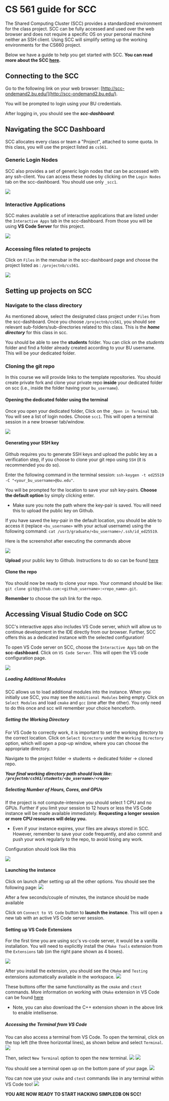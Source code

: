 # CS 561 guide for SCC

The Shared Computing Cluster (SCC) provides a standardized environment for the class project. SCC can be fully accessed and used over the
web browser and does not require a specific OS on your personal machine neither an SSH client. Using SCC will simplify setting up the
working environments for the CS660 project.

Below we have a guide to help you get started with SCC.
**You can read more about the SCC [here](https://www.bu.edu/tech/support/research/system-usage/connect-scc/scc-ondemand/).**

## Connecting to the SCC

Go to the following link on your web browser: [http://scc-ondemand2.bu.edu/](http://scc-ondemand2.bu.edu/).

You will be prompted to login using your BU credentials.

After logging in, you should see the **_scc-dashboard_**:

## Navigating the SCC Dashboard

SCC allocates every class or team a "Project", attached to some quota. In this class, you will use the project listed as `cs561`.

### Generic Login Nodes

SCC also provides a set of generic login nodes that can be accessed with any ssh-client. You can access these nodes by clicking on the
`Login Nodes` tab on the scc-dashboard. You should use only `_scc1`.

![](img/scc-login-nodes.png)

### Interactive Applications

SCC makes available a set of interactive applications that are listed under the `Interactive Apps` tab in the scc-dashboard.
From those you will be using **VS Code Server** for this project.

![](img/scc-interactive-apps.png)

### Accessing files related to projects

Click on `Files` in the menubar in the scc-dashboard page and choose the project listed as : `/projectnb/cs561`.

![](img/scc-current-projects.png)

## Setting up projects on SCC

### Navigate to the class directory

As mentioned above, select the designated class project under `Files` from the scc-dashboard.
Once you choose `/projectnb/cs561`, you should see relevant sub-folders/sub-directories related to this class.
This is the **_home directory_** for this class in scc.

You should be able to see the **students** folder. You can click on the _students_ folder and find a folder already created according
to your BU username. This will be your dedicated folder.

### Cloning the git repo

In this course we will provide links to the template repositories. You should create private fork and clone your private repo
**inside** your dedicated folder on scc (i.e., inside the folder having your `bu_username`).

#### Opening the dedicated folder using the terminal

Once you open your dedicated folder, Click on the `_Open in Terminal` tab. You will see a list of login nodes. Choose `scc1`.
This will open a terminal session in a new browser tab/window.

![](img/scc-open-terminal.png)

#### Generating your SSH key

Github requires you to generate SSH keys and upload the public key as a verification step, if you choose to clone your git repo using
`SSH` (it is recommended you do so).

Enter the following command in the terminal session:
`ssh-keygen -t ed25519 -C "<your_bu_username>@bu.edu"`.

You will be prompted for the location to save your ssh key-pairs. **Choose the default option** by simply clicking enter.

- Make sure you note the path where the key-pair is saved. You will need this to upload the public key on Github.

If you have saved the key-pair in the default location, you should be able to access it (replace `<bu_username>` with your actual username) using the following command:
`cat /usr3/graduate/<bu_username>/.ssh/id_ed25519`.

Here is the screenshot after executing the commands above

![](img/scc-ssh-key.png)

**Upload** your public key to Github. Instructions to do so can be found [here](https://docs.github.com/en/authentication/connecting-to-github-with-ssh/adding-a-new-ssh-key-to-your-github-account#adding-a-new-ssh-key-to-your-account)

#### Clone the repo

You should now be ready to clone your repo. Your command should be like: `git clone git@github.com:<github_username>:<repo_name>.git`.

**Remember** to choose the ssh link for the repo.

## Accessing Visual Studio Code on SCC

SCC's interactive apps also includes VS Code server, which will allow us to continue development in the IDE directly from our browser. Further, SCC offers this as a dedicated instance with the selected configuration!

To open VS Code server on SCC, choose the `Interactive Apps` tab on the **scc-dashboard**. Click on `VS Code Server`. This will open the VS code configuration page.

![](img/scc-interactive-apps.png)

##### Loading Additional Modules

SCC allows us to load additional modules into the instance. When you initially use SCC, you may see the `Additional Modules` being empty. Click on `Select Modules` and load `cmake` and `gcc` (one after the other). You only need to do this once and scc will remember your choice henceforth.

##### Setting the Working Directory

For VS Code to correctly work, it is important to set the working directory to the correct location. Click on `Select Directory` under the `Working Directory` option, which will open a pop-up window, where you can choose the appropriate directory.

Navigate to the project folder -> students -> dedicated folder -> cloned repo.

**_Your final working directory path should look like: `/projectnb/cs561/students/<bu_username>/<repo>`_**

##### Selecting Number of Hours, Cores, and GPUs

If the project is not compute-intensive you should select 1 CPU and no GPUs. Further if you limit your session to 12 hours or less the VS Code instance will be made available immediately.
**Requesting a longer session or more CPU resources will delay you.**

- Even if your instance expires, your files are always stored in SCC. However, remember to save your code frequently, and also commit and push your work regularly to the repo, to avoid losing any work.

Configuration should look like this

![](img/scc-vs-code-setup.png)

#### Launching the instance

Click on launch after setting up all the other options. You should see the following page:
![](img/scc-vscode-session.png)

After a few seconds/couple of minutes, the instance should be made available

Click on `Connect to VS Code` button to **launch the instance**. This will open a new tab with an active VS Code server session.

#### Setting up VS Code Extensions

For the first time you are using scc's vs-code server, it would be a vanilla installation. You will need to explicitly install the `CMake Tools` extension from the `Extensions` tab (on the right pane shown as 4 boxes).

![](img/scc-vscode-cmake-install.png)

After you install the extension, you should see the `CMake` and `Testing` extensions automatically available in the workspace.
![](img/scc-vscode-cmake-after-install.png)

These buttons offer the same functionality as the `cmake` and `ctest` commands. More information on working with `CMake` extension in VS Code can be found [here](https://code.visualstudio.com/docs/cpp/CMake-linux)

- Note, you can also download the C++ extension shown in the above link to enable intellisense.

##### Accessing the Terminal from VS Code

You can also access a terminal from VS Code. To open the terminal, click on the top left (the three horizontal lines), as shown below and select `Terminal`.
![](img/scc-vscode-terminal-1.png)

Then, select `New Terminal` option to open the new terminal.
![](img/scc-vscode-terminal-2.png)
![](img/scc-vscode-terminal-3.png)

You should see a terminal open up on the bottom pane of your page.
![](img/scc-vscode-terminal-4.png)

You can now use your `cmake` and `ctest` commands like in any terminal within VS Code too!
![](img/scc-vscode-terminal-cmake.png)

**YOU ARE NOW READY TO START HACKING SIMPLEDB ON SCC!**